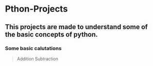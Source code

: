 # Pthon-Projects

## This projects are made to understand some of the basic concepts of python.

### Some basic calutations
> Addition
> Subtraction
